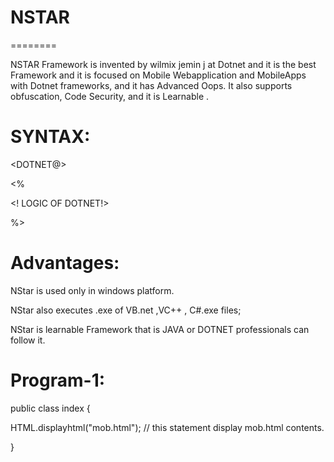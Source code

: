 # NSTAR
========

NSTAR Framework  is  invented by  wilmix jemin  j  at  Dotnet  and it is  the  best  Framework and  it  is   focused  on     Mobile  Webapplication  and  MobileApps  with  Dotnet frameworks,  and  it  has  Advanced Oops. It  also  supports obfuscation, Code Security, and it  is Learnable .


SYNTAX:
=======

<DOTNET>

<DOTNET@>

<%

<! LOGIC  OF DOTNET!>




%>

</DOTNET>



Advantages:
============

NStar is used only in windows platform.

NStar also executes .exe of VB.net ,VC++ , C#.exe files;

 NStar  is  learnable  Framework  that  is  JAVA or  DOTNET  professionals  can  follow  it.



Program-1:
==========

<DOTNET>




public class index {

<MAIN>
   

HTML.displayhtml("mob.html"); // this   statement  display mob.html contents.


  </MAIN>
}




</DOTNET>
